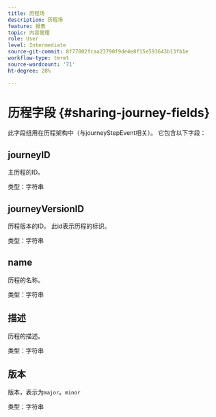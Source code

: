 ```yaml
---
title: 历程场
description: 历程场
feature: 报表
topic: 内容管理
role: User
level: Intermediate
source-git-commit: 8f77802fcaa23790f9de4e8f15e593643b13fb1e
workflow-type: tm+mt
source-wordcount: '71'
ht-degree: 28%

---
```


# 历程字段 {#sharing-journey-fields}

此字段组用在历程架构中（与journeyStepEvent相关）。 它包含以下字段：

## journeyID

主历程的ID。

类型：字符串

## journeyVersionID

历程版本的ID。 此id表示历程的标识。

类型：字符串

## name

历程的名称。

类型：字符串

## 描述

历程的描述。

类型：字符串

## 版本

版本，表示为`major`。`minor`

类型：字符串
